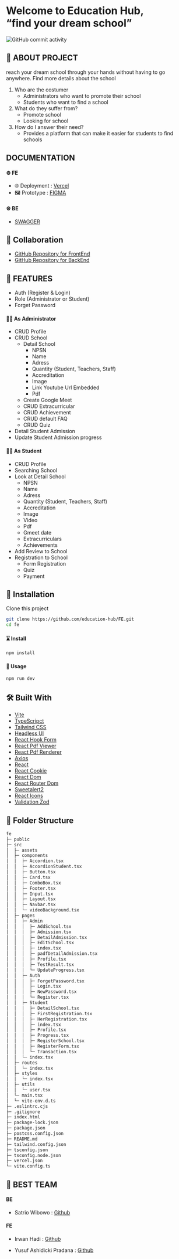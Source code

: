 <h1>Welcome to Education Hub,<br> “find your dream school” </h1>

![GitHub commit activity](https://storage.googleapis.com/prj1ropel/eduhub-logo-black.png)

## 📑 ABOUT PROJECT

reach your dream school through your hands without having to go anywhere. Find more details about the school

1. Who are the costumer
   - Administrators who want to promote their school
   - Students who want to find a school
2. What do they suffer from?
   - Promote school
   - Looking for school
3. How do I answer their need?
   - Provides a platform that can make it easier for students to find schools

## DOCUMENTATION

#### ⚙ FE

- 🌐 Deployment : [Vercel](https://education-hub-fe-3q5c.vercel.app/)
- 🖼 Prototype : [FIGMA](https://www.figma.com/file/V47nbMoEvvmwWiyRwqDxj3/Untitled?type=design&node-id=152-411&t=VbOLRLvtEmaO0hg7-0)

#### ⚙ BE

- [SWAGGER](https://app.swaggerhub.com/apis/ropel12/Api-Documentation/1.0.0)

## 🤝 Collaboration

- [GitHub Repository for FrontEnd](https://github.com/education-hub/FE.git)
- [GitHub Repository for BackEnd](https://github.com/education-hub/BE.git)

## 🔮 FEATURES

- Auth (Register & Login)
- Role (Administrator or Student)
- Forget Password

#### :office_worker: As Administrator

- CRUD Profile
- CRUD School
  - Detail School
    - NPSN
    - Name
    - Adress
    - Quantity (Student, Teachers, Staff)
    - Accreditation
    - Image
    - Link Youtube Url Embedded
    - Pdf
  - Create Google Meet
  - CRUD Extracurricular
  - CRUD Achievement
  - CRUD default FAQ
  - CRUD Quiz
- Detail Student Admission
- Update Student Admission progress


#### :technologist: As Student

- CRUD Profile
- Searching School
- Look at Detail School
  - NPSN
  - Name
  - Adress
  - Quantity (Student, Teachers, Staff)
  - Accreditation
  - Image
  - Video
  - Pdf
  - Gmeet date
  - Extracurriculars
  - Achievements
- Add Review to School
- Registration to School
  - Form Registration
  - Quiz
  - Payment

## 🧰 Installation

Clone this project


```sh
git clone https://github.com/education-hub/FE.git
cd fe
```

#### ⌛ Install

```sh
npm install
```

#### 🚀 Usage

```sh
npm run dev
```

## 🛠️ Built With

- [Vite](https://vitejs.dev/)
- [TypeScripct](https://www.typescriptlang.org/)
- [Tailwind CSS](https://tailwindcss.com/)
- [Headless UI](https://headlessui.com/)
- [React Hook Form](https://react-hook-form.com/)
- [React Pdf Viewer](https://react-pdf-viewer.dev/)
- [React Pdf Renderer](https://react-pdf.org/)
- [Axios](https://axios-http.com/)
- [React](https://react.dev/)
- [React Cookie](https://www.npmjs.com/package/react-cookie)
- [React Dom](https://www.npmjs.com/package/react-dom)
- [React Router Dom](https://reactrouter.com/en/main)
- [Sweetalert2](https://www.npmjs.com/package/sweetalert2)
- [React Icons](https://react-icons.github.io/react-icons/)
- [Validation Zod](https://zod.dev/)

## 📁 Folder Structure

```sh
fe
├─ public
├─ src
│  ├─ assets
│  ├─ components
│  │  ├─ Accordion.tsx
│  │  ├─ AccordionStudent.tsx
│  │  ├─ Button.tsx
│  │  ├─ Card.tsx
│  │  ├─ ComboBox.tsx
│  │  ├─ Footer.tsx
│  │  ├─ Input.tsx
│  │  ├─ Layout.tsx
│  │  ├─ Navbar.tsx
│  │  └─ videoBackground.tsx
│  ├─ pages
│  │  ├─ Admin
│  │  │  ├─ AddSchool.tsx
│  │  │  ├─ Admission.tsx
│  │  │  ├─ DetailAdmission.tsx
│  │  │  ├─ EditSchool.tsx
│  │  │  ├─ index.tsx
│  │  │  ├─ padfDetailAdmission.tsx
│  │  │  ├─ Profile.tsx
│  │  │  ├─ TestResult.tsx
│  │  │  └─ UpdateProgress.tsx
│  │  ├─ Auth
│  │  │  ├─ ForgetPassword.tsx
│  │  │  ├─ Login.tsx
│  │  │  ├─ NewPassword.tsx
│  │  │  └─ Register.tsx
│  │  ├─ Student
│  │  │  ├─ DetailSchool.tsx
│  │  │  ├─ FirstRegistration.tsx
│  │  │  ├─ HerRegistration.tsx
│  │  │  ├─ index.tsx
│  │  │  ├─ Profile.tsx
│  │  │  ├─ Progress.tsx
│  │  │  ├─ RegisterSchool.tsx
│  │  │  ├─ RegisterForm.tsx
│  │  │  └─ Transaction.tsx
│  │  └─ index.tsx
│  ├─ routes
│  │  └─ index.tsx
│  ├─ styles
│  │  └─ index.tsx
│  ├─ utils
│  │  └─ user.tsx
│  └─ main.tsx
│  └─ vite-env.d.ts
├─ .eslintrc.cjs
├─ .gitignore
├─ index.html
├─ package-lock.json
├─ package.json
├─ postcss.config.json
├─ README.md
├─ tailwind.config.json
├─ tsconfig.json
├─ tsconfig.node.json
├─ vercel.json
└─ vite.config.ts

```

<!-- CONTACT -->

## 🤖 BEST TEAM

#### BE

- Satrio Wibowo : [Github](https://github.com/orgs/education-hub/people/ropel12)

#### FE

- Irwan Hadi : [Github](https://github.com/orgs/education-hub/people/IrwanFicoFar)

- Yusuf Ashidicki Pradana : [Github](https://github.com/orgs/education-hub/people/ysfashidicki)
